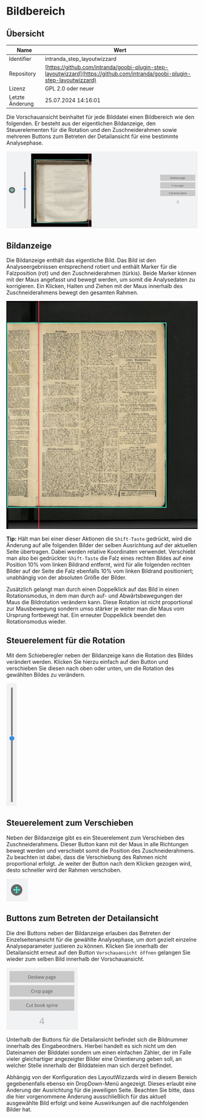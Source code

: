 # Bildbereich

## Übersicht

Name                     | Wert
-------------------------|-----------
Identifier               | intranda_step_layoutwizzard
Repository               | [https://github.com/intranda/goobi-plugin-step-layoutwizzard](https://github.com/intranda/goobi-plugin-step-layoutwizzard)
Lizenz              | GPL 2.0 oder neuer 
Letzte Änderung    | 25.07.2024 14:16:01


Die Vorschauansicht beinhaltet für jede Bilddatei einen Bildbereich wie den folgenden. Er besteht aus der eigentlichen Bildanzeige, den Steuerelementen für die Rotation und den Zuschneiderahmen sowie mehreren Buttons zum Betreten der Detailansicht für eine bestimmte Analysephase.

![Eine Bilddatei in der Vorschauansicht](images/goobi-plugin-step-layoutwizzard_screen_15.png)

## Bildanzeige

Die Bildanzeige enthält das eigentliche Bild. Das Bild ist den Analyseergebnissen entsprechend rotiert und enthält Marker für die Falzposition (rot) und den Zuschneiderahmen (türkis). Beide Marker können mit der Maus angefasst und bewegt werden, um somit die Analysedaten zu korrigieren. Ein Klicken, Halten und Ziehen mit der Maus innerhalb des Zuschneiderahmens bewegt den gesamten Rahmen.

![Bildanzeige mit der Anzeige der Buchfalz und des Zuschneiderahmens](images/goobi-plugin-step-layoutwizzard_screen_preview-bild2.png)

**Tip:** Hält man bei einer dieser Aktionen die `Shift-Taste` gedrückt, wird die Änderung auf alle folgenden Bilder der selben Ausrichtung auf der aktuellen Seite übertragen. Dabei werden relative Koordinaten verwendet. Verschiebt man also bei gedrückter `Shift-Taste` die Falz eines rechten Bildes auf eine Position 10% vom linken Bildrand entfernt, wird für alle folgenden rechten Bilder auf der Seite die Falz ebenfalls 10% vom linken Bildrand positioniert; unabhängig von der absoluten Größe der Bilder.

Zusätzlich gelangt man durch einen Doppelklick auf das Bild in einen Rotationsmodus, in dem man durch auf- und Abwärtsbewegungen der Maus die Bildrotation verändern kann. Diese Rotation ist nicht proportional zur Mausbewegung sondern umso stärker je weiter man die Maus vom Ursprung fortbewegt hat. Ein erneuter Doppelklick beendet den Rotationsmodus wieder.

## Steuerelement für die Rotation

Mit dem Schieberegler neben der Bildanzeige kann die Rotation des Bildes verändert werden. Klicken Sie hierzu einfach auf den Button und verschieben Sie diesen nach oben oder unten, um die Rotation des gewählten Bildes zu verändern.

![Schieberegler für die Rotation](images/goobi-plugin-step-layoutwizzard_screen_preview-rotationsregler.png)

## Steuerelement zum Verschieben

Neben der Bildanzeige gibt es ein Steuerelement zum Verschieben des Zuschneiderahmens. Dieser Button kann mit der Maus in alle Richtungen bewegt werden und verschiebt somit die Position des Zuschneiderahmens. Zu beachten ist dabei, dass die Verschiebung des Rahmen nicht proportional erfolgt. Je weiter der Button nach dem Klicken gezogen wird, desto schneller wird der Rahmen verschoben.

![Steuerelement zum Verschieben des Rahmens](images/goobi-plugin-step-layoutwizzard_screen_preview-movecontent.png)

## Buttons zum Betreten der Detailansicht

Die drei Buttons neben der Bildanzeige erlauben das Betreten der Einzelseitenansicht für die gewählte Analysephase, um dort gezielt einzelne Analyseparameter justieren zu können. Klicken Sie innerhalb der Detailansicht erneut auf den Button `Vorschauansicht öffnen` gelangen Sie wieder zum selben Bild innerhalb der Vorschauansicht.

![Buttons zum Betreten der Detailansicht](images/goobi-plugin-step-layoutwizzard_screen_16.png)

Unterhalb der Buttons für die Detailansicht befindet sich die Bildnummer innerhalb des Eingabeordners. Hierbei handelt es sich nicht um den Dateinamen der Bilddatei sondern um einen einfachen Zähler, der im Falle vieler gleichartiger angezeigter Bilder eine Orientierung geben soll, an welcher Stelle innerhalb der Bilddateien man sich derzeit befindet.

Abhängig von der Konfiguration des LayoutWizzards wird in diesem Bereich gegebenenfalls ebenso ein DropDown-Menü angezeigt. Dieses erlaubt eine Änderung der Ausrichtung für die jeweiligen Seite. Beachten Sie bitte, dass die hier vorgenommene Änderung ausschließlich für das aktuell ausgewählte Bild erfolgt und keine Auswirkungen auf die nachfolgenden Bilder hat.